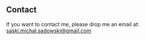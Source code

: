 ## Contact

If you want to contact me, please drop me an email at: [saski.michal.sadowski@gmail.com](mailto:saski.michal.sadowski@gmail.com)